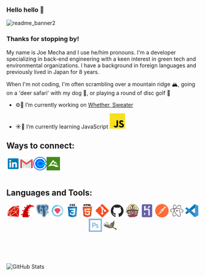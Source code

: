 ### Hello hello 👋

![readme_banner2](https://user-images.githubusercontent.com/72046344/123562329-c61e0880-d773-11eb-833a-e1582094c477.jpg)

### Thanks for stopping by!

My name is Joe Mecha and I use he/him pronouns. I'm a developer specializing in back-end engineering with a keen interest in green tech and environmental organizations. I have a background in foreign languages and previously lived in Japan for 8 years. 

When I'm not coding, I'm often scrambling over a mountain ridge 🏔, going on a 'deer safari' with my dog 🐶, or playing a round of disc golf 🥏

- ⚙🔧 I’m currently working on [Whether, Sweater](https://github.com/joemecha/whether-sweater)

- ☀️🌱 I’m currently learning JavaScript <img src="icons/javascript.svg" width="40px" />


## Ways to connect:
<p align="center">
  <a href="https://linkedin.com/in/joemecha" target="blank"><img align="left" src="icons/linkedin.png" alt="linkedin" width="35px" /></a>
  <a href="mailto:jwmecha@gmail.com" target="blank"><img align="left" src="icons/mail.png" alt="email" width="35px" /></a>
  <a href="https://calendly.com/joemecha" target="blank"><img align="left" src="icons/calendly.png" alt="letschat" width="35px" /></a>
  <a href="https://www.alltrails.com/members/joseph-mecha" target="blank"><img align="left" src="icons/alltrails.png" alt="mountaintime" width="35px" /></a>
</p>
<br />
<br />
<br />

## Languages and Tools:
<p align="center">
<a href="https://www.ruby-lang.org/en/" target="blank"><img src="icons/ruby-plain.svg" alt="ruby" width="32px"><a/>
<a href="https://rubyonrails.org" target="blank"><img src="icons/rails-plain.svg" alt="ruby on rails" width="35px"><a/>
<a href="https://www.postgresql.org" target="blank"><img src="icons/postgresql-plain.svg" alt="postgresql" width="35px"><a/>
<a href="https://rspec.info/" target="blank"><img src="icons/rspec.png" alt="rspec" alt="rspec" width="35px"><a/>
<a href="https://www.w3schools.com/css/" target="blank"><img src="icons/css3-original-wordmark.svg" alt="css" width="35px"><a/>
<a href="https://www.w3.org/html/" target="blank"><img src="icons/html5-original-wordmark.svg" alt="html" width="35px"><a/>
<a href="https://git-scm.com/" target="blank"><img src="icons/git-plain.svg" alt="git" width="35px"><a/>
<a href="https://github.com/" target="blank"><img src="icons/github-lighter.png" alt="github" width="35px"><a/>
<a href="https://travis-ci.org" target="blank"><img src="icons/travisci.svg" alt="travis ci" width="35px"><a/>
<a href="https://heroku.com" target="blank"><img src="icons/heroku-plain.svg" alt="heroku" width="35px"><a/>
<a href="https://postman.com" target="_blank"> <img src="icons/postman.svg" alt="postman" width="35px"><a/>
<a href="https://atom.io/" target="blank"><img src="icons/atom-original.svg" alt="atom" width="35px"><a/>
<a href="https://code.visualstudio.com/" target="blank"><img src="icons/vscode-original.svg" alt="vscode" width="35px"><a/>
<a href="https://www.adobe.com/products/photoshop.html" target="blank"><img src="icons/photoshop.svg" alt="photoshop" width="35px"><a/>
<a href="https://www.gimp.org/" target="blank"><img src="icons/gimp-plain.svg" alt="gimp" width="35px"><a/>
</p>
<br />
<br />
<br />

![GitHub Stats](https://github-readme-stats.vercel.app/api?username=joemecha&show_icons=true&theme=dark&icon_color=c9d1d9&bg_color=161c22&title_color=56d364)

<!-- ![Top Languages](https://github-readme-stats.vercel.app/api/top-langs/?username=joemecha&theme=dark&icon_color=c9d1d9&bg_color=161c22&title_color=56d364) -->

<!--
**joemecha/joemecha** is a ✨ _special_ ✨ repository because its `README.md` (this file) appears on your GitHub profile.

Here are some ideas to get you started:

- 👯 I’m looking to collaborate on ...
- 🤔 I’m looking for help with ...
- 💬 Ask me about ...
- 📫 How to reach me: ...
- 😄 Pronouns: ...
- ⚡ Fun fact: ...
-->
